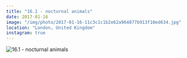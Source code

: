 ```yaml
---
title: "16.1 - nocturnal animals"
date: 2017-01-16
image: "/img/photo/2017-01-16-11c3c1c1b2e62a964877b913f10ed634.jpg"
location: "London, United Kingdom"
instagram: true
---
```


![16.1 - nocturnal animals](/img/photo/2017-01-16-11c3c1c1b2e62a964877b913f10ed634.jpg)
